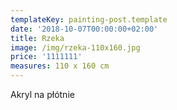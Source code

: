 ```yaml
---
templateKey: painting-post.template
date: '2018-10-07T00:00:00+02:00'
title: Rzeka
image: /img/rzeka-110x160.jpg
price: '1111111'
measures: 110 x 160 cm
---
```

Akryl na płótnie
